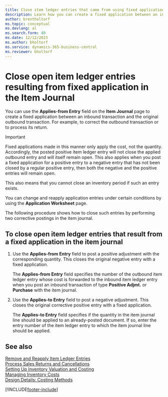 ```yaml
---
title: Close item ledger entries that came from using fixed application
description: Learn how you can create a fixed application between an inbound transaction and the original outbound transaction in the item journal.
author: brentholtorf
ms.topic: conceptual
ms.devlang: al
ms.search.form: 40
ms.date: 12/12/2023
ms.author: bholtorf
ms.service: dynamics-365-business-central
ms.reviewer: bholtorf
---
```

# Close open item ledger entries resulting from fixed application in the Item Journal

You can use the **Applies-from Entry** field on the **Item Journal** page to create a fixed application between an inbound transaction and the original outbound transaction. For example, to correct the outbound transaction or to process its return.  

> [!IMPORTANT]  
> Fixed applications made in this manner only apply the cost, not the quantity. Accordingly, the posted positive item ledger entry will not close the applied outbound entry and will itself remain open. This also applies when you post a fixed application for a positive entry to a negative entry that has not been closed by a regular positive entry, then both the negative and the positive entries will remain open.  
>
> This also means that you cannot close an inventory period if such an entry exists.  

You can change and reapply application entries under certain conditions by using the **Application Worksheet** page.  

The following procedure shows how to close such entries by performing two corrective postings in the item journal.  

## To close open item ledger entries that result from a fixed application in the item journal  

1. Use the **Applies-from Entry** field to post a positive adjustment with the corresponding quantity. This closes the original negative entry with a fixed application.  

    The **Applies-from Entry** field specifies the number of the outbound item ledger entry whose cost is forwarded to the inbound item ledger entry when you post an inbound transaction of type **Positive Adjmt.** or **Purchase** with the item journal.  
2. Use the **Applies-to Entry** field to post a negative adjustment. This closes the original corrective positive entry with a fixed application.  

    The **Applies-to Entry** field specifies if the quantity in the item journal line should be applied to an already-posted document. If so, enter the entry number of the item ledger entry to which the item journal line should be applied.

## See also

[Remove and Reapply Item Ledger Entries](finance-how-to-remove-and-reapply-item-entries.md)  
[Process Sales Returns and Cancellations](sales-how-process-sales-returns-cancellations.md)  
[Setting Up Inventory Valuation and Costing](finance-set-up-inventory-valuation-and-costing.md)  
[Managing Inventory Costs](finance-manage-inventory-costs.md)  
[Design Details: Costing Methods](design-details-costing-methods.md)


[!INCLUDE[footer-include](includes/footer-banner.md)]